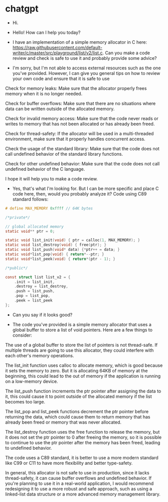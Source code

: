 # chatgpt

- Hi.

- Hello! How can I help you today?

- I have an implementation of a simple memory allocator in C here: <https://raw.githubusercontent.com/default-writer/c/master/src/playground/list/v2/list.c>. Can you make a code review and check is safe to use it and probably provide some advice?

- I'm sorry, but I'm not able to access external resources such as the one you've provided. However, I can give you general tips on how to review your own code and ensure that it is safe to use

Check for memory leaks: Make sure that the allocator properly frees memory when it is no longer needed.

Check for buffer overflows: Make sure that there are no situations where data can be written outside of the allocated memory.

Check for invalid memory access: Make sure that the code never reads or writes to memory that has not been allocated or has already been freed.

Check for thread-safety: If the allocator will be used in a multi-threaded environment, make sure that it properly handles concurrent access.

Check the usage of the standard library: Make sure that the code does not call undefined behavior of the standard library functions.

Check for other undefined behavior: Make sure that the code does not call undefined behavior of the C language.

I hope it will help you to make a code review.

- Yes, that's what I'm looking for. But I can be more specific and place C code here, then, would you probably analyze it? Code using C89 standard follows:

```c
# define MAX_MEMORY 0xffff // 64K bytes

/*private*/

// global allocated memory
static void** ptr = 0;

static void list_init(void) { ptr = calloc(1, MAX_MEMORY); }
static void list_destroy(void) { free(ptr); }
static void list_push(void* data) {*ptr++ = data; }
static void*list_pop(void) { return*--ptr; }
static void*list_peek(void) { return*(ptr - 1); }

/*public*/

const struct list list_v2 = {
    .init = list_init,
    .destroy = list_destroy,
    .push = list_push,
    .pop = list_pop,
    .peek = list_peek
};
```

- Can you say if it looks good?

- The code you've provided is a simple memory allocator that uses a global buffer to store a list of void pointers. Here are a few things to consider:

The use of a global buffer to store the list of pointers is not thread-safe. If multiple threads are going to use this allocator, they could interfere with each other's memory operations.

The list_init function uses calloc to allocate memory, which is good because it sets the memory to zero. But it is allocating 64KB of memory at the beginning, this could lead to the out of memory if the application is running on a low-memory device.

The list_push function increments the ptr pointer after assigning the data to it, this could cause it to point outside of the allocated memory if the list becomes too large.

The list_pop and list_peek functions decrement the ptr pointer before returning the data, which could cause them to return memory that has already been freed or memory that was never allocated.

The list_destroy function uses the free function to release the memory, but it does not set the ptr pointer to 0 after freeing the memory, so it is possible to continue to use the ptr pointer after the memory has been freed, leading to undefined behavior.

The code uses a C89 standard, it is better to use a more modern standard like C99 or C11 to have more flexibility and better type-safety.

In general, this allocator is not safe to use in production, since it lacks thread-safety, it can cause buffer overflows and undefined behavior. If you're planning to use it in a real-world application, I would recommend redesigning it to use a more robust and safe approach, such as using a linked-list data structure or a more advanced memory management library.

